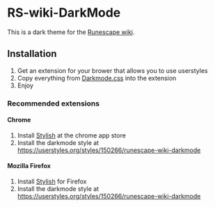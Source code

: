 # RS-wiki-DarkMode
This is a dark theme for the [Runescape wiki](http://runescape.wikia.com/wiki/RuneScape_Wiki).

## Installation
1. Get an extension for your brower that allows you to use userstyles
2. Copy everything from [Darkmode.css](Darkmode.css) into the extension
3. Enjoy
### Recommended extensions
#### Chrome
1. Install [Stylish](https://chrome.google.com/webstore/detail/stylish-custom-themes-for/fjnbnpbmkenffdnngjfgmeleoegfcffe?hl=en) at the chrome app store
2. Install the darkmode style at https://userstyles.org/styles/150266/runescape-wiki-darkmode
#### Mozilla Firefox
1. Install [Stylish](https://addons.mozilla.org/nl/firefox/addon/stylish/) for Firefox
2. Install the darkmode style at https://userstyles.org/styles/150266/runescape-wiki-darkmode
